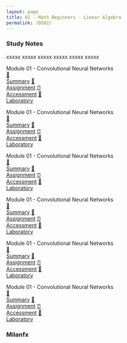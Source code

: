 ```yaml
---
layout: page
title: 02 - Math Beginners - Linear Algebra
permalink: /DS02/
---
```


<h3>Study Notes</h3>

xxxxx xxxxx xxxxx xxxxx xxxxx xxxxx

<div>
  <span class="btn spec1"><span class="btn spec2">Module 01 - Convolutional Neural Networks</span>
  <br>
  <a href="/01-DS-Express/DS01/M1/" class="btn icon1">📝<br>Summary</a>
  <a href="/01-DS-Express/DS01/M1/" class="btn icon2">📖<br>Assignment</a>
  <a href="/01-DS-Express/DS01/M1/" class="btn icon3">⏰<br>Accessment</a>
  <a href="/01-DS-Express/DS01/M1/" class="btn icon4">📂<br>Laboratory</a>
  </span>

  <span class="btn spec1"><span class="btn spec2">Module 01 - Convolutional Neural Networks</span>
  <br>
  <a href="/01-DS-Express/DS01/M1/" class="btn icon1">📝<br>Summary</a>
  <a href="/01-DS-Express/DS01/M1/" class="btn icon2">📖<br>Assignment</a>
  <a href="/01-DS-Express/DS01/M1/" class="btn icon3">⏰<br>Accessment</a>
  <a href="/01-DS-Express/DS01/M1/" class="btn icon4">📂<br>Laboratory</a>
  </span>
</div>

<div>
  <span class="btn spec1"><span class="btn spec2">Module 01 - Convolutional Neural Networks</span>
  <br>
  <a href="/01-DS-Express/DS01/M1/" class="btn icon1">📝<br>Summary</a>
  <a href="/01-DS-Express/DS01/M1/" class="btn icon2">📖<br>Assignment</a>
  <a href="/01-DS-Express/DS01/M1/" class="btn icon3">⏰<br>Accessment</a>
  <a href="/01-DS-Express/DS01/M1/" class="btn icon4">📂<br>Laboratory</a>
  </span>

  <span class="btn spec1"><span class="btn spec2">Module 01 - Convolutional Neural Networks</span>
  <br>
  <a href="/01-DS-Express/DS01/M1/" class="btn icon1">📝<br>Summary</a>
  <a href="/01-DS-Express/DS01/M1/" class="btn icon2">📖<br>Assignment</a>
  <a href="/01-DS-Express/DS01/M1/" class="btn icon3">⏰<br>Accessment</a>
  <a href="/01-DS-Express/DS01/M1/" class="btn icon4">📂<br>Laboratory</a>
  </span>
</div>

<div>
  <span class="btn spec1"><span class="btn spec2">Module 01 - Convolutional Neural Networks</span>
  <br>
  <a href="/01-DS-Express/DS01/M1/" class="btn icon1">📝<br>Summary</a>
  <a href="/01-DS-Express/DS01/M1/" class="btn icon2">📖<br>Assignment</a>
  <a href="/01-DS-Express/DS01/M1/" class="btn icon3">⏰<br>Accessment</a>
  <a href="/01-DS-Express/DS01/M1/" class="btn icon4">📂<br>Laboratory</a>
  </span>

  <span class="btn spec1"><span class="btn spec2">Module 01 - Convolutional Neural Networks</span>
  <br>
  <a href="/01-DS-Express/DS01/M1/" class="btn icon1">📝<br>Summary</a>
  <a href="/01-DS-Express/DS01/M1/" class="btn icon2">📖<br>Assignment</a>
  <a href="/01-DS-Express/DS01/M1/" class="btn icon3">⏰<br>Accessment</a>
  <a href="/01-DS-Express/DS01/M1/" class="btn icon4">📂<br>Laboratory</a>
  </span>
</div>

<h3>Milanfx</h3>
